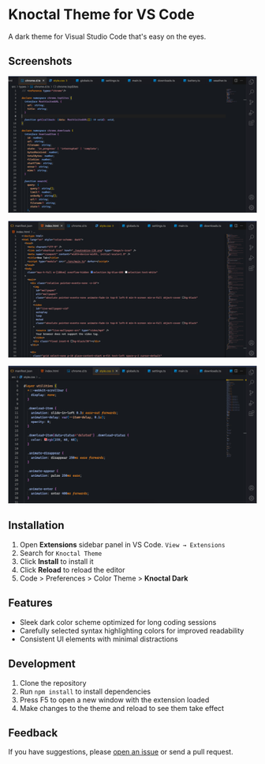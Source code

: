 # Knoctal Theme for VS Code

A dark theme for Visual Studio Code that's easy on the eyes.

## Screenshots

![TypeScript Syntax Highlighting](/images/ss/ts.png)

![HTML Syntax Highlighting](/images/ss/html.png)

![CSS Syntax Highlighting](/images/ss/css.png)

## Installation

1. Open **Extensions** sidebar panel in VS Code. `View → Extensions`
2. Search for `Knoctal Theme`
3. Click **Install** to install it
4. Click **Reload** to reload the editor
5. Code > Preferences > Color Theme > **Knoctal Dark**

## Features

- Sleek dark color scheme optimized for long coding sessions
- Carefully selected syntax highlighting colors for improved readability
- Consistent UI elements with minimal distractions

## Development

1. Clone the repository
2. Run `npm install` to install dependencies
3. Press F5 to open a new window with the extension loaded
4. Make changes to the theme and reload to see them take effect

## Feedback

If you have suggestions, please [open an issue](https://github.com/najmiter/knoctal-theme/issues) or send a pull request.

